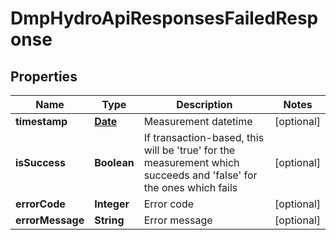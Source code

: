 # DmpHydroApiResponsesFailedResponse

## Properties
Name | Type | Description | Notes
------------ | ------------- | ------------- | -------------
**timestamp** | [**Date**](Date.md) | Measurement datetime |  [optional]
**isSuccess** | **Boolean** | If transaction-based, this will be &#x27;true&#x27; for the measurement which succeeds and &#x27;false&#x27; for the ones which fails |  [optional]
**errorCode** | **Integer** | Error code |  [optional]
**errorMessage** | **String** | Error message |  [optional]
